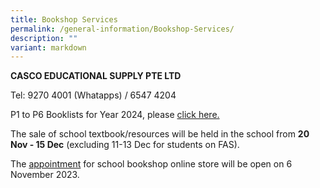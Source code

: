 ```yaml
---
title: Bookshop Services
permalink: /general-information/Bookshop-Services/
description: ""
variant: markdown
---
```

<b>CASCO EDUCATIONAL SUPPLY PTE LTD</b> 

Tel: 9270 4001 (Whatapps) / 6547 4204

  
P1 to P6 Booklists for Year 2024, please [click here.](https://drive.google.com/drive/folders/1u1D_W9VIKjTg-iK2Fg0xETGBXv8aQ9Pw?usp=sharing)

The sale of school textbook/resources will be held in the school from **20 Nov - 15 Dec** (excluding 11-13 Dec for students on FAS).

The [appointment](https://smex-ctp.trendmicro.com/wis/clicktime/v1/query?url=www.fgps.cascoedusupply.com.sg&amp;umid=a6ecb81f-775e-4879-a331-36d661d8fdad&amp;auth=e929269a55a0d32e6216ace4b2af01825e2bf518-0b02ae86ea5f4156cd2a9782f4969b2ae2afc8b8) for school bookshop online store will be open on 6 November 2023.